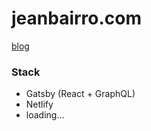 #  jeanbairro.com 
[blog](https://jeanbairro.netlify.com/)

### Stack
- Gatsby (React + GraphQL)
- Netlify
- loading...

